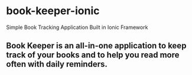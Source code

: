 # book-keeper-ionic
Simple Book Tracking Application Built in Ionic Framework

## Book Keeper is an all-in-one application to keep track of your books and to help you read more often with daily reminders.
